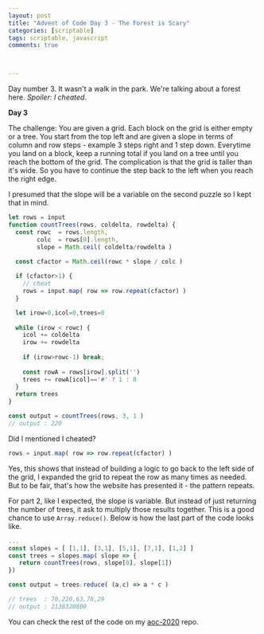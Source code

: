 ```yaml
---
layout: post
title: "Advent of Code Day 3 - The Forest is Scary"
categories: [scriptable]
tags: scriptable, javascript
comments: true



---
```


Day number 3. It wasn't a walk in the park. We're talking about a forest here. *Spoiler: I cheated*.

<!--more-->

**Day 3**

The challenge: You are given a grid. Each block on the grid is either empty or a tree. You start from the top left and are given a slope in terms of column and row steps - example 3 steps right and 1 step down. Everytime you land on a block, keep a running total if you land on a tree until you reach the bottom of the grid. The complication is that the grid is taller than it's wide. So you have to continue the step back to the left when you reach the right edge.

I presumed that the slope will be a variable on the second puzzle so I kept that in mind.

```javascript
let rows = input
function countTrees(rows, coldelta, rowdelta) {
  const rowc  = rows.length, 
        colc  = rows[0].length,
        slope = Math.ceil( coldelta/rowdelta )
    
  const cfactor = Math.ceil(rowc * slope / colc )

  if (cfactor>1) {
    // cheat
    rows = input.map( row => row.repeat(cfactor) )
  }

  let irow=0,icol=0,trees=0
      
  while (irow < rowc) {
    icol += coldelta
    irow += rowdelta
    
    if (irow>rowc-1) break;
    
    const rowA = rows[irow].split('')
    trees += rowA[icol]=='#' ? 1 : 0
  }
  return trees
} 

const output = countTrees(rows, 3, 1 )
// output : 220

```

Did I mentioned I cheated? 

```javascript
rows = input.map( row => row.repeat(cfactor) )
```

Yes, this shows that instead of building a logic to go back to the left side of the grid, I expanded the grid to repeat the row as many times as needed. But to be fair, that's how the website has presented it - the pattern repeats.

For part 2, like I expected, the slope is variable. But instead of just returning the number of trees, it ask to multiply those results together. This is a good chance to use `Array.reduce()`. Below is how the last part of the code looks like.

```javascript
...
const slopes = [ [1,1], [3,1], [5,1], [7,1], [1,2] ]
const trees = slopes.map( slope => { 
   return countTrees(rows, slope[0], slope[1])
})

const output = trees.reduce( (a,c) => a * c )

// trees  : 70,220,63,76,29
// output : 2138320800

```

You can check the rest of the code on my [aoc-2020](https://github.com/supermamon/aoc-2020) repo.






